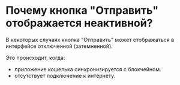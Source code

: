 # Почему кнопка "Отправить" отображается неактивной?

В некоторых случаях кнопка "Отправить" может отображаться в интерфейсе отключенной (затемненной).

Это происходит, когда:

- приложение кошелька синхронизируется с блокчейном.
- отсутствует подключение к интернету.